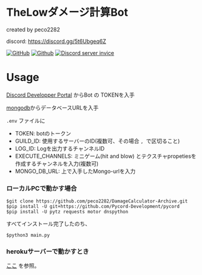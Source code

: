﻿# TheLowダメージ計算Bot
created by peco2282

discord: https://discord.gg/5t6Ubgeq6Z

[![GitHub](https://img.shields.io/github/license/peco2282/DamageCalculator-Archive)](https://github.com/peco2282/DamageCalculator-Archive/blob/main/LICENSE)
[![Github](https://img.shields.io/badge/version-1.10.0-blue.svg)](https://github.com/peco2282/DamageCalc/blob/main/main.py)
[![Discord server invice](https://discord.com/api/guilds/885757485871398985/embed.png)](https://discord.gg/5t6Ubgeq6Z)

# Usage

[Discord Developper Portal](https://discord.com/developers/applications) からBot の TOKENを入手

[mongodb](https://www.mongodb.com/)からデータベースURLを入手

`.env` ファイルに
- TOKEN: botのトークン
- GUILD_ID: 使用するサーバーのID(複数可、その場合 `, `で区切ること)
- LOG_ID: Logを出力するチャンネルID
- EXECUTE_CHANNELS: ミニゲーム(hit and blow) とテクスチャpropetiesを作成するチャンネルを入力(複数可)
- MONGO_DB_URL: 上で入手したMongo-urlを入力


### ローカルPCで動かす場合
 
```shell
$git clone https://github.com/peco2282/DamageCalculator-Archive.git
$pip install -U git+https://github.com/Pycord-Development/pycord
$pip install -U pytz requests motor dnspython
```

すべてインストール完了したのち、

```shell
$python3 main.py
```

### herokuサーバーで動かすとき

[ここ](https://qiita.com/peco_2282/items/8fe9d65a673f278111e2) を参照。

